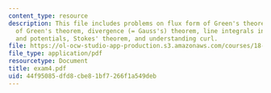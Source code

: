 ```yaml
---
content_type: resource
description: This file includes problems on flux form of Green's theorem, flux form
  of Green's theorem, divergence (= Gauss's) theorem, line integrals in space, exactness,
  and potentials, Stokes' theorem, and understanding curl.
file: https://ol-ocw-studio-app-production.s3.amazonaws.com/courses/18-02-multivariable-calculus-spring-2006/44f95085dfd8cbe81bf7266f1a549deb_exam4.pdf
file_type: application/pdf
resourcetype: Document
title: exam4.pdf
uid: 44f95085-dfd8-cbe8-1bf7-266f1a549deb
---
```

